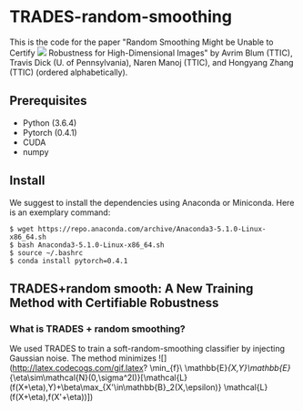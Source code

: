 # TRADES-random-smoothing

This is the code for the paper "Random Smoothing Might be Unable to Certify ![](http://latex.codecogs.com/gif.latex?\ell_\infty) Robustness for High-Dimensional Images" by Avrim Blum (TTIC), Travis Dick (U. of Pennsylvania), Naren Manoj (TTIC), and Hongyang Zhang (TTIC) (ordered alphabetically).

## Prerequisites
* Python (3.6.4)
* Pytorch (0.4.1)
* CUDA
* numpy

## Install
We suggest to install the dependencies using Anaconda or Miniconda. Here is an exemplary command:
```
$ wget https://repo.anaconda.com/archive/Anaconda3-5.1.0-Linux-x86_64.sh
$ bash Anaconda3-5.1.0-Linux-x86_64.sh
$ source ~/.bashrc
$ conda install pytorch=0.4.1
```
## TRADES+random smooth: A New Training Method with Certifiable Robustness

### What is TRADES + random smoothing?
We used TRADES to train a soft-random-smoothing classifier by injecting Gaussian noise. The method minimizes
![](http://latex.codecogs.com/gif.latex? \min_{f}\ \mathbb{E}_{X,Y}\mathbb{E}_{\eta\sim\mathcal{N}(0,\sigma^2I)}[\mathcal{L}(f(X+\eta),Y)+\beta\max_{X'\in\mathbb{B}_2(X,\epsilon)} \mathcal{L}(f(X+\eta),f(X'+\eta))])
